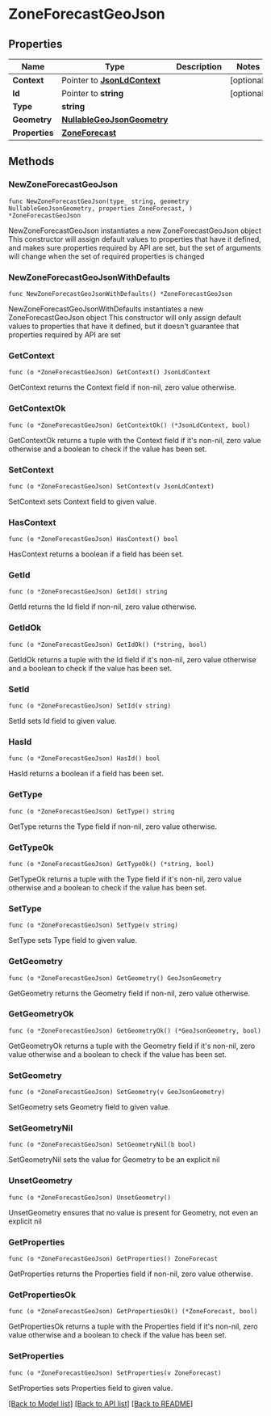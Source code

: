 # ZoneForecastGeoJson

## Properties

Name | Type | Description | Notes
------------ | ------------- | ------------- | -------------
**Context** | Pointer to [**JsonLdContext**](JsonLdContext.md) |  | [optional] 
**Id** | Pointer to **string** |  | [optional] 
**Type** | **string** |  | 
**Geometry** | [**NullableGeoJsonGeometry**](GeoJsonGeometry.md) |  | 
**Properties** | [**ZoneForecast**](ZoneForecast.md) |  | 

## Methods

### NewZoneForecastGeoJson

`func NewZoneForecastGeoJson(type_ string, geometry NullableGeoJsonGeometry, properties ZoneForecast, ) *ZoneForecastGeoJson`

NewZoneForecastGeoJson instantiates a new ZoneForecastGeoJson object
This constructor will assign default values to properties that have it defined,
and makes sure properties required by API are set, but the set of arguments
will change when the set of required properties is changed

### NewZoneForecastGeoJsonWithDefaults

`func NewZoneForecastGeoJsonWithDefaults() *ZoneForecastGeoJson`

NewZoneForecastGeoJsonWithDefaults instantiates a new ZoneForecastGeoJson object
This constructor will only assign default values to properties that have it defined,
but it doesn't guarantee that properties required by API are set

### GetContext

`func (o *ZoneForecastGeoJson) GetContext() JsonLdContext`

GetContext returns the Context field if non-nil, zero value otherwise.

### GetContextOk

`func (o *ZoneForecastGeoJson) GetContextOk() (*JsonLdContext, bool)`

GetContextOk returns a tuple with the Context field if it's non-nil, zero value otherwise
and a boolean to check if the value has been set.

### SetContext

`func (o *ZoneForecastGeoJson) SetContext(v JsonLdContext)`

SetContext sets Context field to given value.

### HasContext

`func (o *ZoneForecastGeoJson) HasContext() bool`

HasContext returns a boolean if a field has been set.

### GetId

`func (o *ZoneForecastGeoJson) GetId() string`

GetId returns the Id field if non-nil, zero value otherwise.

### GetIdOk

`func (o *ZoneForecastGeoJson) GetIdOk() (*string, bool)`

GetIdOk returns a tuple with the Id field if it's non-nil, zero value otherwise
and a boolean to check if the value has been set.

### SetId

`func (o *ZoneForecastGeoJson) SetId(v string)`

SetId sets Id field to given value.

### HasId

`func (o *ZoneForecastGeoJson) HasId() bool`

HasId returns a boolean if a field has been set.

### GetType

`func (o *ZoneForecastGeoJson) GetType() string`

GetType returns the Type field if non-nil, zero value otherwise.

### GetTypeOk

`func (o *ZoneForecastGeoJson) GetTypeOk() (*string, bool)`

GetTypeOk returns a tuple with the Type field if it's non-nil, zero value otherwise
and a boolean to check if the value has been set.

### SetType

`func (o *ZoneForecastGeoJson) SetType(v string)`

SetType sets Type field to given value.


### GetGeometry

`func (o *ZoneForecastGeoJson) GetGeometry() GeoJsonGeometry`

GetGeometry returns the Geometry field if non-nil, zero value otherwise.

### GetGeometryOk

`func (o *ZoneForecastGeoJson) GetGeometryOk() (*GeoJsonGeometry, bool)`

GetGeometryOk returns a tuple with the Geometry field if it's non-nil, zero value otherwise
and a boolean to check if the value has been set.

### SetGeometry

`func (o *ZoneForecastGeoJson) SetGeometry(v GeoJsonGeometry)`

SetGeometry sets Geometry field to given value.


### SetGeometryNil

`func (o *ZoneForecastGeoJson) SetGeometryNil(b bool)`

 SetGeometryNil sets the value for Geometry to be an explicit nil

### UnsetGeometry
`func (o *ZoneForecastGeoJson) UnsetGeometry()`

UnsetGeometry ensures that no value is present for Geometry, not even an explicit nil
### GetProperties

`func (o *ZoneForecastGeoJson) GetProperties() ZoneForecast`

GetProperties returns the Properties field if non-nil, zero value otherwise.

### GetPropertiesOk

`func (o *ZoneForecastGeoJson) GetPropertiesOk() (*ZoneForecast, bool)`

GetPropertiesOk returns a tuple with the Properties field if it's non-nil, zero value otherwise
and a boolean to check if the value has been set.

### SetProperties

`func (o *ZoneForecastGeoJson) SetProperties(v ZoneForecast)`

SetProperties sets Properties field to given value.



[[Back to Model list]](../README.md#documentation-for-models) [[Back to API list]](../README.md#documentation-for-api-endpoints) [[Back to README]](../README.md)


